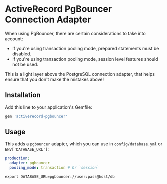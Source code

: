# ActiveRecord PgBouncer Connection Adapter

When using PgBouncer, there are certain considerations to take into account:

* If you're using transaction pooling mode, prepared statements must be disabled.
* If you're using transaction pooling mode, session level features should not be used.

This is a light layer above the PostgreSQL connection adapter, that helps ensure that you don't make the mistakes above!

## Installation

Add this line to your application's Gemfile:

```ruby
gem 'activerecord-pgbouncer'
```

## Usage

This adds a `pgbouncer` adapter, which you can use in `config/database.yml` or `ENV['DATABASE_URL']`:

```yaml
production:
  adapter: pgbouncer
  pooling_mode: transaction # Or `session`
```

```shell
export DATABASE_URL=pgbouncer://user:pass@host/db
```
